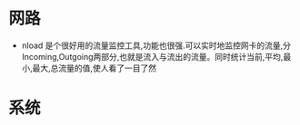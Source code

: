 # 网路
- nload 是个很好用的流量监控工具,功能也很强.可以实时地监控网卡的流量,分Incoming,Outgoing两部分,也就是流入与流出的流量。同时统计当前,平均,最小,最大,总流量的值,使人看了一目了然

# 系统

